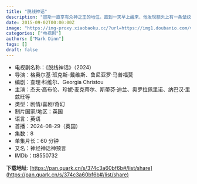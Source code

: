 ```yaml
---
title: "脱线神话"
description: "宙斯一直享有众神之王的地位。直到一天早上醒来，他发现额头上有一条皱纹。神经症开始发作，让他走上了一条危险、偏执的道路。宙斯确信自己的陨落即将来临，并开始在各处看到这一迹象。"
date: 2015-09-02T00:00:00Z
image: "https://img-proxy.xiaobaoku.cc/?url=https://img1.doubanio.com/view/photo/s_ratio_poster/public/p2912123499.webp"
categories: ["电视剧"]
authors: ["Mark Dinn"]
tags: []
draft: false
---
```


- 电视剧名称：《脱线神话》（2024）
- 导演：格奥尔基·班克斯-戴维斯、鲁尼亚罗·马普福莫
- 编剧：查理·科维尔、Georgia Christou
- 主演：杰夫·高布伦、珍妮·麦克蒂尔、斯蒂芬·迪兰、奥罗拉佩里诺、纳巴汉·里兹旺等
- 类型：剧情/喜剧/奇幻
- 制片国家/地区：英国
- 语言：英语
- 首播：2024-08-29（英国）
- 集数：8
- 单集片长：60 分钟
- 又名：神经神话神预言
- IMDb：tt8550732

**下载地址**: [https://pan.quark.cn/s/374c3a60bf6b#/list/share](https://pan.quark.cn/s/374c3a60bf6b#/list/share)

